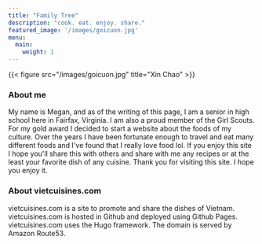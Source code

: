 ```yaml
---
title: "Family Tree"
description: "cook. eat. enjoy. share."
featured_image: '/images/goicuon.jpg'
menu:
  main:
    weight: 1
---
```

{{< figure src="/images/goicuon.jpg" title="Xin Chao" >}}
  <script src="./FamilyTree.js"></script>

<script>

    let family = new FamilyTree("#tree", {
        // options
        nodeBinding: {
            field_0: "name"
        },
        nodes: [
            { id: 1, pids: [2], name: "Amber McKenzie", gender: "female" },
            { id: 2, pids: [1], name: "Ava Field", gender: "male" },
            { id: 3, mid: 1, fid: 2, name: "Peter Stevens", gender: "male" }
        ]
    });

</script>




### About me
My name is Megan, and as of the writing of this page, I am a senior in high school here in Fairfax, Virginia. I am also a proud member of the Girl Scouts. For my gold award I decided to start a website about the foods of my culture. Over the years I have been fortunate enough to travel and eat many different foods and I've found that I really love food lol. If you enjoy this site I hope you'll share this with others and share with me any recipes or at the least your favorite dish of any cuisine. Thank you for visiting this site. I hope you enjoy it. 


### About vietcuisines.com
vietcuisines.com is a site to promote and share the dishes of Vietnam. vietcuisines.com is hosted in Github and deployed using Github Pages. vietcuisines.com uses the Hugo framework. The domain is served by Amazon Route53. 
